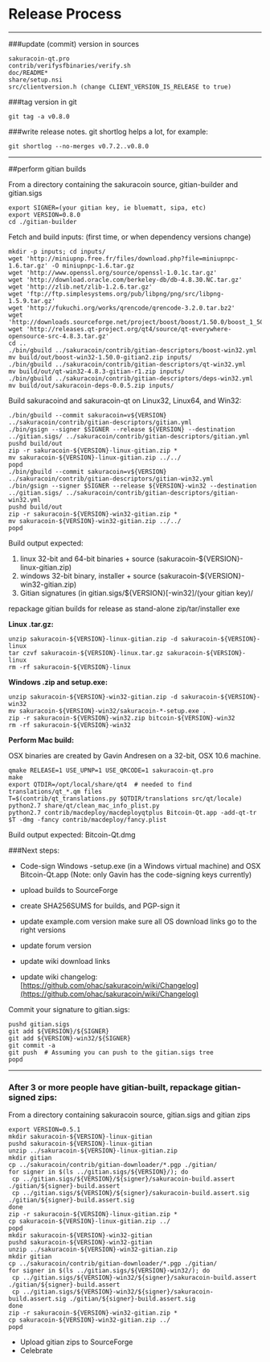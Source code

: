 Release Process
====================

* * *

###update (commit) version in sources


	sakuracoin-qt.pro
	contrib/verifysfbinaries/verify.sh
	doc/README*
	share/setup.nsi
	src/clientversion.h (change CLIENT_VERSION_IS_RELEASE to true)

###tag version in git

	git tag -a v0.8.0

###write release notes. git shortlog helps a lot, for example:

	git shortlog --no-merges v0.7.2..v0.8.0

* * *

##perform gitian builds

 From a directory containing the sakuracoin source, gitian-builder and gitian.sigs
  
	export SIGNER=(your gitian key, ie bluematt, sipa, etc)
	export VERSION=0.8.0
	cd ./gitian-builder

 Fetch and build inputs: (first time, or when dependency versions change)

	mkdir -p inputs; cd inputs/
	wget 'http://miniupnp.free.fr/files/download.php?file=miniupnpc-1.6.tar.gz' -O miniupnpc-1.6.tar.gz
	wget 'http://www.openssl.org/source/openssl-1.0.1c.tar.gz'
	wget 'http://download.oracle.com/berkeley-db/db-4.8.30.NC.tar.gz'
	wget 'http://zlib.net/zlib-1.2.6.tar.gz'
	wget 'ftp://ftp.simplesystems.org/pub/libpng/png/src/libpng-1.5.9.tar.gz'
	wget 'http://fukuchi.org/works/qrencode/qrencode-3.2.0.tar.bz2'
	wget 'http://downloads.sourceforge.net/project/boost/boost/1.50.0/boost_1_50_0.tar.bz2'
	wget 'http://releases.qt-project.org/qt4/source/qt-everywhere-opensource-src-4.8.3.tar.gz'
	cd ..
	./bin/gbuild ../sakuracoin/contrib/gitian-descriptors/boost-win32.yml
	mv build/out/boost-win32-1.50.0-gitian2.zip inputs/
	./bin/gbuild ../sakuracoin/contrib/gitian-descriptors/qt-win32.yml
	mv build/out/qt-win32-4.8.3-gitian-r1.zip inputs/
	./bin/gbuild ../sakuracoin/contrib/gitian-descriptors/deps-win32.yml
	mv build/out/sakuracoin-deps-0.0.5.zip inputs/

 Build sakuracoind and sakuracoin-qt on Linux32, Linux64, and Win32:
  
	./bin/gbuild --commit sakuracoin=v${VERSION} ../sakuracoin/contrib/gitian-descriptors/gitian.yml
	./bin/gsign --signer $SIGNER --release ${VERSION} --destination ../gitian.sigs/ ../sakuracoin/contrib/gitian-descriptors/gitian.yml
	pushd build/out
	zip -r sakuracoin-${VERSION}-linux-gitian.zip *
	mv sakuracoin-${VERSION}-linux-gitian.zip ../../
	popd
	./bin/gbuild --commit sakuracoin=v${VERSION} ../sakuracoin/contrib/gitian-descriptors/gitian-win32.yml
	./bin/gsign --signer $SIGNER --release ${VERSION}-win32 --destination ../gitian.sigs/ ../sakuracoin/contrib/gitian-descriptors/gitian-win32.yml
	pushd build/out
	zip -r sakuracoin-${VERSION}-win32-gitian.zip *
	mv sakuracoin-${VERSION}-win32-gitian.zip ../../
	popd

  Build output expected:

  1. linux 32-bit and 64-bit binaries + source (sakuracoin-${VERSION}-linux-gitian.zip)
  2. windows 32-bit binary, installer + source (sakuracoin-${VERSION}-win32-gitian.zip)
  3. Gitian signatures (in gitian.sigs/${VERSION}[-win32]/(your gitian key)/

repackage gitian builds for release as stand-alone zip/tar/installer exe

**Linux .tar.gz:**

	unzip sakuracoin-${VERSION}-linux-gitian.zip -d sakuracoin-${VERSION}-linux
	tar czvf sakuracoin-${VERSION}-linux.tar.gz sakuracoin-${VERSION}-linux
	rm -rf sakuracoin-${VERSION}-linux

**Windows .zip and setup.exe:**

	unzip sakuracoin-${VERSION}-win32-gitian.zip -d sakuracoin-${VERSION}-win32
	mv sakuracoin-${VERSION}-win32/sakuracoin-*-setup.exe .
	zip -r sakuracoin-${VERSION}-win32.zip bitcoin-${VERSION}-win32
	rm -rf sakuracoin-${VERSION}-win32

**Perform Mac build:**

  OSX binaries are created by Gavin Andresen on a 32-bit, OSX 10.6 machine.

	qmake RELEASE=1 USE_UPNP=1 USE_QRCODE=1 sakuracoin-qt.pro
	make
	export QTDIR=/opt/local/share/qt4  # needed to find translations/qt_*.qm files
	T=$(contrib/qt_translations.py $QTDIR/translations src/qt/locale)
	python2.7 share/qt/clean_mac_info_plist.py
	python2.7 contrib/macdeploy/macdeployqtplus Bitcoin-Qt.app -add-qt-tr $T -dmg -fancy contrib/macdeploy/fancy.plist

 Build output expected: Bitcoin-Qt.dmg

###Next steps:

* Code-sign Windows -setup.exe (in a Windows virtual machine) and
  OSX Bitcoin-Qt.app (Note: only Gavin has the code-signing keys currently)

* upload builds to SourceForge

* create SHA256SUMS for builds, and PGP-sign it

* update example.com version
  make sure all OS download links go to the right versions

* update forum version

* update wiki download links

* update wiki changelog: [https://github.com/ohac/sakuracoin/wiki/Changelog](https://github.com/ohac/sakuracoin/wiki/Changelog)

Commit your signature to gitian.sigs:

	pushd gitian.sigs
	git add ${VERSION}/${SIGNER}
	git add ${VERSION}-win32/${SIGNER}
	git commit -a
	git push  # Assuming you can push to the gitian.sigs tree
	popd

-------------------------------------------------------------------------

### After 3 or more people have gitian-built, repackage gitian-signed zips:

From a directory containing sakuracoin source, gitian.sigs and gitian zips

	export VERSION=0.5.1
	mkdir sakuracoin-${VERSION}-linux-gitian
	pushd sakuracoin-${VERSION}-linux-gitian
	unzip ../sakuracoin-${VERSION}-linux-gitian.zip
	mkdir gitian
	cp ../sakuracoin/contrib/gitian-downloader/*.pgp ./gitian/
	for signer in $(ls ../gitian.sigs/${VERSION}/); do
	 cp ../gitian.sigs/${VERSION}/${signer}/sakuracoin-build.assert ./gitian/${signer}-build.assert
	 cp ../gitian.sigs/${VERSION}/${signer}/sakuracoin-build.assert.sig ./gitian/${signer}-build.assert.sig
	done
	zip -r sakuracoin-${VERSION}-linux-gitian.zip *
	cp sakuracoin-${VERSION}-linux-gitian.zip ../
	popd
	mkdir sakuracoin-${VERSION}-win32-gitian
	pushd sakuracoin-${VERSION}-win32-gitian
	unzip ../sakuracoin-${VERSION}-win32-gitian.zip
	mkdir gitian
	cp ../sakuracoin/contrib/gitian-downloader/*.pgp ./gitian/
	for signer in $(ls ../gitian.sigs/${VERSION}-win32/); do
	 cp ../gitian.sigs/${VERSION}-win32/${signer}/sakuracoin-build.assert ./gitian/${signer}-build.assert
	 cp ../gitian.sigs/${VERSION}-win32/${signer}/sakuracoin-build.assert.sig ./gitian/${signer}-build.assert.sig
	done
	zip -r sakuracoin-${VERSION}-win32-gitian.zip *
	cp sakuracoin-${VERSION}-win32-gitian.zip ../
	popd

- Upload gitian zips to SourceForge
- Celebrate 
